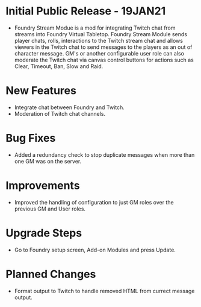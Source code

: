 # Initial Public Release - 19JAN21
- Foundry Stream Modue is a mod for integrating Twitch chat from streams into Foundry Virtual Tabletop. Foundry Stream Module sends player chats, rolls, interactions to the Twitch stream chat and allows viewers in the Twitch chat to send messages to the players as an out of character message. GM's or another configurable user role can also moderate the Twitch chat via canvas control buttons for actions such as Clear, Timeout, Ban, Slow and Raid.

# New Features
- Integrate chat between Foundry and Twitch.
- Moderation of Twitch chat channels.

# Bug Fixes
- Added a redundancy check to stop duplicate messages when more than one GM was on the server.

# Improvements
- Improved the handling of configuration to just GM roles over the previous GM and User roles. 

# Upgrade Steps
- Go to Foundry setup screen, Add-on Modules and press Update.

# Planned Changes
- Format output to Twitch to handle removed HTML from currect message output.
